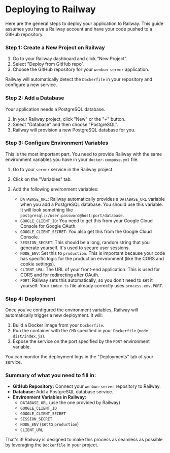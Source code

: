 # Deploying to Railway

Here are the general steps to deploy your application to Railway. This guide assumes you have a Railway account and have your code pushed to a GitHub repository.

### Step 1: Create a New Project on Railway

1.  Go to your Railway dashboard and click "New Project".
2.  Select "Deploy from GitHub repo".
3.  Choose the GitHub repository for your `wenbun-server` application.

Railway will automatically detect the `Dockerfile` in your repository and configure a new service.

### Step 2: Add a Database

Your application needs a PostgreSQL database.

1.  In your Railway project, click "New" or the "+" button.
2.  Select "Database" and then choose "PostgreSQL".
3.  Railway will provision a new PostgreSQL database for you.

### Step 3: Configure Environment Variables

This is the most important part. You need to provide Railway with the same environment variables you have in your `docker-compose.yml` file.

1.  Go to your `server` service in the Railway project.
2.  Click on the "Variables" tab.
3.  Add the following environment variables:

    *   `DATABASE_URL`: Railway automatically provides a `DATABASE_URL` variable when you add a PostgreSQL database. You should use this variable. It will look something like `postgresql://user:password@host:port/database`.
    *   `GOOGLE_CLIENT_ID`: You need to get this from your Google Cloud Console for Google OAuth.
    *   `GOOGLE_CLIENT_SECRET`: You also get this from the Google Cloud Console.
    *   `SESSION_SECRET`: This should be a long, random string that you generate yourself. It's used to secure user sessions.
    *   `NODE_ENV`: Set this to `production`. This is important because your code has specific logic for the production environment (like the CORS and cookie settings).
    *   `CLIENT_URL`: The URL of your front-end application. This is used for CORS and for redirecting after OAuth.
    *   `PORT`: Railway sets this automatically, so you don't need to set it yourself. Your `index.ts` file already correctly uses `process.env.PORT`.

### Step 4: Deployment

Once you've configured the environment variables, Railway will automatically trigger a new deployment. It will:

1.  Build a Docker image from your `Dockerfile`.
2.  Run the container with the `CMD` specified in your `Dockerfile` (`node dist/index.js`).
3.  Expose the service on the port specified by the `PORT` environment variable.

You can monitor the deployment logs in the "Deployments" tab of your service.

### Summary of what you need to fill in:

*   **GitHub Repository:** Connect your `wenbun-server` repository to Railway.
*   **Database:** Add a PostgreSQL database service.
*   **Environment Variables in Railway:**
    *   `DATABASE_URL` (use the one provided by Railway)
    *   `GOOGLE_CLIENT_ID`
    *   `GOOGLE_CLIENT_SECRET`
    *   `SESSION_SECRET`
    *   `NODE_ENV` (set to `production`)
    *   `CLIENT_URL`

That's it! Railway is designed to make this process as seamless as possible by leveraging the `Dockerfile` in your project.
